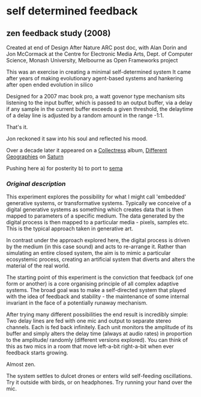 # self determined feedback
## zen feedback study (2008)

Created at end of Design After Nature ARC post doc, with Alan Dorin and Jon McCormack at the Centre for Electronic Media Arts, Dept. of Computer Science, Monash University, Melbourne as Open Frameworks project

This was an exercise in creating a minimal self-determined system
It came after years of making evolutionary agent-based systems and hankering after open ended evolution in silico

Designed for a 2007 mac book pro, a watt govenor type mechanism sits listening to the input buffer, 
which is passed to an output buffer, via a delay
if any sample in the current buffer exceeds a given threshold, 
the delaytime of a delay line is adjusted by a random amount in the range -1:1. 

That's it.

Jon reckoned it saw into his soul and reflected his mood. 

Over a decade later it appeared on a [Collectress](https://www.collectress.co.uk/) album, [Different Geographies](https://open.spotify.com/album/2i3825q36PqJHlqHdZFZBE?si=-mPOFS_PT0aPe4JyE9cyGw&dl_branch=1) on [Saturn](https://peelerrecords.bandcamp.com/track/words-saturn) 

Pushing here a) for posterity b) to port to [sema](https://sema.codes/) 


### <i>Original description </i>

This experiment explores the possibility for what I might call 'embedded' generative systems, or transformative systems. Typically we conceive of a digital generative systems as something which creates data that is then mapped to parameters of a specific medium. The data generated by the digital process is then mapped to a particular media - pixels, samples etc. This is the typical approach taken in generative art.

In contrast under the approach explored here, the digital process is driven by the medium (in this case sound) and acts to re-arrange it. Rather than simulating an entire closed system, the aim is to mimic a particular ecosystemic process, creating an artificial system that diverts and alters the material of the real world.

The starting point of this experiment is the conviction that feedback (of one form or another) is a core organising principle of all complex adaptive systems. The broad goal was to make a self-directed system that played with the idea of feedback and stability - the maintenance of some internal invariant in the face of a potentially runaway mechanism.

After trying many different possibilities the end result is incredibly simple: Two delay lines are fed with one mic and output to separate stereo channels. Each is fed back infinitely. Each unit monitors the amplitude of its buffer and simply alters the delay time (always at audio rates) in proportion to the amplitude/ randomly (different versions explored). You can think of this as two mics in a room that move left-a-bit right-a-bit when ever feedback starts growing.

Almost zen.

The system settles to dulcet drones or enters wild self-feeding oscillations. Try it outside with birds, or on headphones. Try running your hand over the mic. 
